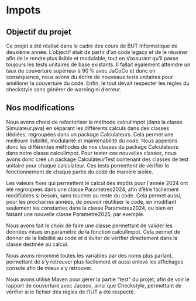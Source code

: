 # Impots

## Objectif du projet

Ce projet a été réalisé dans le cadre des cours de BUT Informatique de deuxième année.
L’objectif était de partir d’un code legacy et de le réusiner afin de le rendre plus lisible et modulable, tout en s’assurant qu’il passe toujours les tests unitaires de base existants.
Il fallait également atteindre un taux de couverture supérieur à 90 % avec JaCoCo et donc en conséquence, nous avons du écrire de nouveaux tests unitaires pour améliorer la couverture du code.
Enfin, le tout devait respecter les règles du checkstyle sans générer de warning ni d’erreur.

## Nos modifications

Nous avons choisi de refactoriser la méthode calculImpot (dans la classe Simulateur.java) en séparant les différents calculs dans des classes dédiées, regroupées dans un package Calculateurs. Cela permet une meilleure lisibilité, modularité et maintenabilité du code. Nous appelons donc les différentes méthodes de nos classes du package Calculateurs dans notre classe calculImpot.
Pour tester ces nouvelles classes, nous avons donc créé un package CalculateurTest contenant des classes de test unitaire pour chaque calculateur. Ces tests permettent de vérifier le fonctionnement de chaque partie du code de manière isolée.

Les valeurs fixes qui permettent le calcul des impôts pour l'année 2024 ont été regroupées dans une classe Parametres2024, afin d’être facilement modifiables si besoin, sans toucher au reste du code.
Cela permet aussi, pour les prochaines années, de pouvoir réutiliser le code, en modifiant seulement les constantes dans la classe Parametres2024, ou bien en faisant une nouvelle classe Parametre2025, par exemple.

Nous avons fait le choix de faire une classe permettant de valider les données mises en paramètre de la fonction calculImpot. Cela permet de donner de la lisibilité au code et d'éviter de vérifier directement dans la classe destinée au calcul.

Nous avons renommé toutes les variables par des noms plus parlant, permettant de s'y retrouver plus facilement et aussi enlevé les affichages console afin de mieux s'y retrouver.

Nous avons utilisé Maven pour gérer la partie "test" du projet, afin de voir le rapport de couverture avec Jacoco, ainsi que Checkstyle, permettant de vérifier si le fichier des règles de l’IUT a été respecté.

